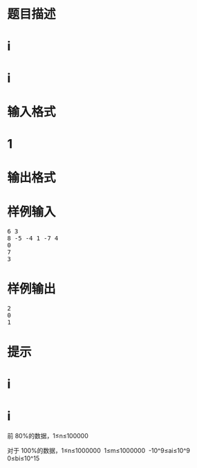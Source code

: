 

# 题目描述



# i



# i



# 输入格式



# 1



# 输出格式



# 样例输入


<pre>6 3 
8 -5 -4 1 -7 4 
0
7
3
</pre>

# 样例输出


<pre>2 
0 
1
</pre>

# 提示



# i



# i


<p>
前 80%的数据，1≤n≤100000
</p>
<p>
对于 100%的数据，1≤n≤1000000  1≤m≤1000000  -10^9≤ai≤10^9  0≤bi≤10^15
</p>
